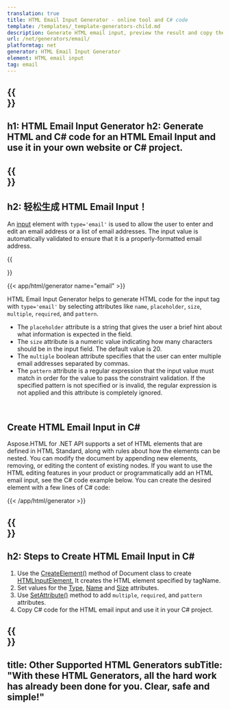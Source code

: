 ```yaml
---
translation: true
title: HTML Email Input Generator - online tool and C# code
template: /templates/_template-generators-child.md
description: Generate HTML email input, preview the result and copy the generated HTML and C# code to your website.
url: /net/generators/email/
platformtag: net
generator: HTML Email Input Generator
element: HTML email input
tag: email
---
```


{{<section banner>}}
---
h1: HTML Email Input Generator
h2: Generate HTML and C# code for an HTML Email Input and use it in your own website or C# project.
---

{{<section overview>}}
---
h2: 轻松生成 HTML Email Input！
---

An [input](https://html.spec.whatwg.org/multipage/input.html#the-input-element) element with `type='email'` is used to allow the user to enter and edit an email address or a list of email addresses. The input value is automatically validated to ensure that it is a properly-formatted email address.

{{<section plugin>}}

{{< app/html/generator name="email" >}}

HTML Email Input Generator helps to generate HTML code for the input tag with `type='email'` by selecting attributes like `name`, `placeholder`, `size`, `multiple`, `required`, and `pattern`. 
- The `placeholder` attribute is a string that gives the user a brief hint about what information is expected in the field.
- The `size` attribute is a numeric value indicating how many characters should be in the input field. The default value is 20.
- The `multiple` boolean attribute specifies that the user can enter multiple email addresses separated by commas.
- The `pattern` attribute is a regular expression that the input value must match in order for the value to pass the constraint validation. If the specified pattern is not specified or is invalid, the regular expression is not applied and this attribute is completely ignored.
<br>

<h2> Create HTML Email Input in C#</h2>

Aspose.HTML for .NET API supports a set of HTML elements that are defined in HTML Standard, along with rules about how the elements can be nested. You can modify the document by appending new elements, removing, or editing the content of existing nodes. If you want to use the HTML editing features in your product or programmatically add an HTML email input, see the C# code example below. You can create the desired element with a few lines of C# code:

{{< /app/html/generator >}}

{{<section steps>}}
---
h2: Steps to Create HTML Email Input in C#
---

1. Use the [CreateElement()](https://reference.aspose.com/html/net/aspose.html.dom/document/createelement/) method of Document class to create [HTMLInputElement.](https://reference.aspose.com/html/net/aspose.html/htmlinputelement/) It creates the HTML element specified by tagName.
1. Set values for the [Type](https://reference.aspose.com/html/net/aspose.html/htmlinputelement/type/), [Name](https://reference.aspose.com/html/net/aspose.html/htmlinputelement/name/) and [Size](https://reference.aspose.com/html/net/aspose.html/htmlinputelement/size/) attributes.
1. Use [SetAttribute()](https://reference.aspose.com/html/net/aspose.html.dom/element/setattribute/) method to add `multiple`, `required`, and `pattern` attributes.
1. Copy C# code for the HTML email input and use it in your C# project.

{{<section other-generators>}}
---
title: Other Supported HTML Generators
subTitle: "With these HTML Generators, all the hard work has already been done for you. Clear, safe and simple!"
---